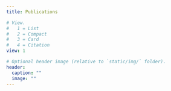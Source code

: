 ```yaml
---
title: Publications

# View.
#   1 = List
#   2 = Compact
#   3 = Card
#   4 = Citation
view: 1

# Optional header image (relative to `static/img/` folder).
header:
  caption: ""
  image: ""
---
```

<script src="https://bibbase.org/show?bib=https%3A%2F%2Fraw.githubusercontent.com%2Fpacslab%2Fpublications%2Frefs%2Fheads%2Fmaster%2Fbib%2Fall.bib&commas=true&noBootstrap=1&jsonp=1"></script>
